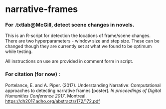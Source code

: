 # narrative-frames
### For .txtlab@McGill,  detect scene changes in novels.

This is an R-script for detection the locations of frame/scene changes. There are two hyperparameters - window size and step size. These can be changed though they are currently set at what we found to be optimum while testing.

All instructions on use are provided in comment form in script.


### For citation (for now) :
Portelance, E. and A. Piper. (2017). Understanding Narrative: Computational approaches
to detecting narrative frames [poster]. *In proceedings of Digital Humanities Conference 2017*.
Montreal. https://dh2017.adho.org/abstracts/172/172.pdf
